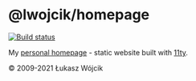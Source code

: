 # @lwojcik/homepage
[![Build status](https://ci.appveyor.com/api/projects/status/3ktgfobeex7571g6/branch/master?svg=true)](https://ci.appveyor.com/project/lwojcik/homepage-lwojcik/branch/master)

My [personal homepage](https://www.lukaszwojcik.net) - static website built with [11ty](https://www.11ty.dev/).

© 2009-2021 Łukasz Wójcik
